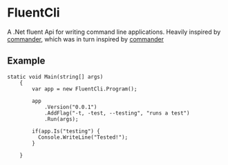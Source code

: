# FluentCli

A .Net fluent Api for writing command line applications. Heavily inspired by [commander](https://github.com/tj/commander.js), 
which was in turn inspired by [commander](https://github.com/commander-rb/commander)


## Example

```
static void Main(string[] args)
    {
        var app = new FluentCli.Program();

        app
            .Version("0.0.1")
            .AddFlag("-t, -test, --testing", "runs a test")
            .Run(args);
        
        if(app.Is("testing") {
          Console.WriteLine("Tested!");
        }

    }
```
